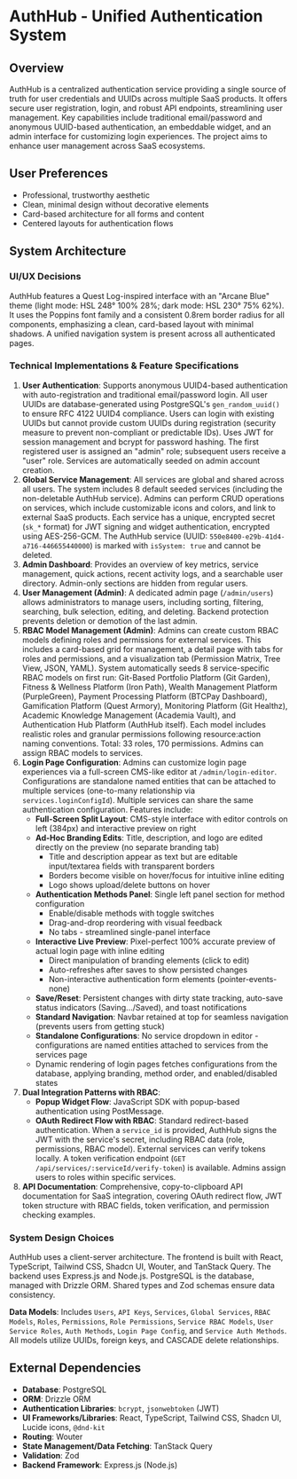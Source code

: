 # AuthHub - Unified Authentication System

## Overview
AuthHub is a centralized authentication service providing a single source of truth for user credentials and UUIDs across multiple SaaS products. It offers secure user registration, login, and robust API endpoints, streamlining user management. Key capabilities include traditional email/password and anonymous UUID-based authentication, an embeddable widget, and an admin interface for customizing login experiences. The project aims to enhance user management across SaaS ecosystems.

## User Preferences
- Professional, trustworthy aesthetic
- Clean, minimal design without decorative elements
- Card-based architecture for all forms and content
- Centered layouts for authentication flows

## System Architecture
### UI/UX Decisions
AuthHub features a Quest Log-inspired interface with an "Arcane Blue" theme (light mode: HSL 248° 100% 28%; dark mode: HSL 230° 75% 62%). It uses the Poppins font family and a consistent 0.8rem border radius for all components, emphasizing a clean, card-based layout with minimal shadows. A unified navigation system is present across all authenticated pages.

### Technical Implementations & Feature Specifications
1.  **User Authentication**: Supports anonymous UUID4-based authentication with auto-registration and traditional email/password login. All user UUIDs are database-generated using PostgreSQL's `gen_random_uuid()` to ensure RFC 4122 UUID4 compliance. Users can login with existing UUIDs but cannot provide custom UUIDs during registration (security measure to prevent non-compliant or predictable IDs). Uses JWT for session management and bcrypt for password hashing. The first registered user is assigned an "admin" role; subsequent users receive a "user" role. Services are automatically seeded on admin account creation.
2.  **Global Service Management**: All services are global and shared across all users. The system includes 8 default seeded services (including the non-deletable AuthHub service). Admins can perform CRUD operations on services, which include customizable icons and colors, and link to external SaaS products. Each service has a unique, encrypted secret (`sk_*` format) for JWT signing and widget authentication, encrypted using AES-256-GCM. The AuthHub service (UUID: `550e8400-e29b-41d4-a716-446655440000`) is marked with `isSystem: true` and cannot be deleted.
3.  **Admin Dashboard**: Provides an overview of key metrics, service management, quick actions, recent activity logs, and a searchable user directory. Admin-only sections are hidden from regular users.
4.  **User Management (Admin)**: A dedicated admin page (`/admin/users`) allows administrators to manage users, including sorting, filtering, searching, bulk selection, editing, and deleting. Backend protection prevents deletion or demotion of the last admin.
5.  **RBAC Model Management (Admin)**: Admins can create custom RBAC models defining roles and permissions for external services. This includes a card-based grid for management, a detail page with tabs for roles and permissions, and a visualization tab (Permission Matrix, Tree View, JSON, YAML). System automatically seeds 8 service-specific RBAC models on first run: Git-Based Portfolio Platform (Git Garden), Fitness & Wellness Platform (Iron Path), Wealth Management Platform (PurpleGreen), Payment Processing Platform (BTCPay Dashboard), Gamification Platform (Quest Armory), Monitoring Platform (Git Healthz), Academic Knowledge Management (Academia Vault), and Authentication Hub Platform (AuthHub itself). Each model includes realistic roles and granular permissions following resource:action naming conventions. Total: 33 roles, 170 permissions. Admins can assign RBAC models to services.
6.  **Login Page Configuration**: Admins can customize login page experiences via a full-screen CMS-like editor at `/admin/login-editor`. Configurations are standalone named entities that can be attached to multiple services (one-to-many relationship via `services.loginConfigId`). Multiple services can share the same authentication configuration. Features include:
    *   **Full-Screen Split Layout**: CMS-style interface with editor controls on left (384px) and interactive preview on right
    *   **Ad-Hoc Branding Edits**: Title, description, and logo are edited directly on the preview (no separate branding tab)
        - Title and description appear as text but are editable input/textarea fields with transparent borders
        - Borders become visible on hover/focus for intuitive inline editing
        - Logo shows upload/delete buttons on hover
    *   **Authentication Methods Panel**: Single left panel section for method configuration
        - Enable/disable methods with toggle switches
        - Drag-and-drop reordering with visual feedback
        - No tabs - streamlined single-panel interface
    *   **Interactive Live Preview**: Pixel-perfect 100% accurate preview of actual login page with inline editing
        - Direct manipulation of branding elements (click to edit)
        - Auto-refreshes after saves to show persisted changes
        - Non-interactive authentication form elements (pointer-events-none)
    *   **Save/Reset**: Persistent changes with dirty state tracking, auto-save status indicators (Saving.../Saved), and toast notifications
    *   **Standard Navigation**: Navbar retained at top for seamless navigation (prevents users from getting stuck)
    *   **Standalone Configurations**: No service dropdown in editor - configurations are named entities attached to services from the services page
    *   Dynamic rendering of login pages fetches configurations from the database, applying branding, method order, and enabled/disabled states
7.  **Dual Integration Patterns with RBAC**:
    *   **Popup Widget Flow**: JavaScript SDK with popup-based authentication using PostMessage.
    *   **OAuth Redirect Flow with RBAC**: Standard redirect-based authentication. When a `service_id` is provided, AuthHub signs the JWT with the service's secret, including RBAC data (role, permissions, RBAC model). External services can verify tokens locally. A token verification endpoint (`GET /api/services/:serviceId/verify-token`) is available. Admins assign users to roles within specific services.
8.  **API Documentation**: Comprehensive, copy-to-clipboard API documentation for SaaS integration, covering OAuth redirect flow, JWT token structure with RBAC fields, token verification, and permission checking examples.

### System Design Choices
AuthHub uses a client-server architecture. The frontend is built with React, TypeScript, Tailwind CSS, Shadcn UI, Wouter, and TanStack Query. The backend uses Express.js and Node.js. PostgreSQL is the database, managed with Drizzle ORM. Shared types and Zod schemas ensure data consistency.

**Data Models**: Includes `Users`, `API Keys`, `Services`, `Global Services`, `RBAC Models`, `Roles`, `Permissions`, `Role Permissions`, `Service RBAC Models`, `User Service Roles`, `Auth Methods`, `Login Page Config`, and `Service Auth Methods`. All models utilize UUIDs, foreign keys, and CASCADE delete relationships.

## External Dependencies
*   **Database**: PostgreSQL
*   **ORM**: Drizzle ORM
*   **Authentication Libraries**: `bcrypt`, `jsonwebtoken` (JWT)
*   **UI Frameworks/Libraries**: React, TypeScript, Tailwind CSS, Shadcn UI, Lucide icons, `@dnd-kit`
*   **Routing**: Wouter
*   **State Management/Data Fetching**: TanStack Query
*   **Validation**: Zod
*   **Backend Framework**: Express.js (Node.js)